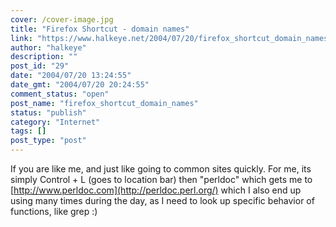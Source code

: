 ```yaml
---
cover: /cover-image.jpg
title: "Firefox Shortcut - domain names"
link: "https://www.halkeye.net/2004/07/20/firefox_shortcut_domain_names/"
author: "halkeye"
description: ""
post_id: "29"
date: "2004/07/20 13:24:55"
date_gmt: "2004/07/20 20:24:55"
comment_status: "open"
post_name: "firefox_shortcut_domain_names"
status: "publish"
category: "Internet"
tags: []
post_type: "post"
---
```


If you are like me, and just like going to common sites quickly. For me, its simply Control + L (goes to location bar) then "perldoc" which gets me to [http://www.perldoc.com](http://perldoc.perl.org/) which I also end up using many times during the day, as I need to look up specific behavior of functions, like grep :)